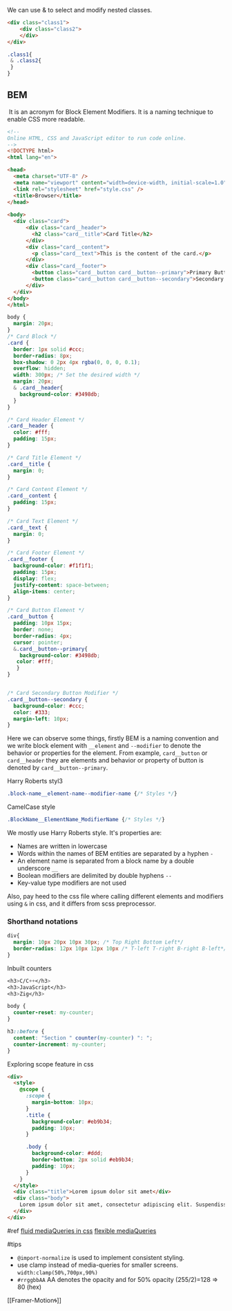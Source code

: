 We can use & to select and modify nested classes.
```html
<div class="class1">
	<div class="class2">
	</div>
</div>
```

```css
.class1{
 & .class2{  
 }
}
```



## BEM
 It is an acronym for Block Element Modifiers. It is a naming technique to enable CSS more readable.
```html
<!-- 
Online HTML, CSS and JavaScript editor to run code online.
-->
<!DOCTYPE html>
<html lang="en">

<head>
  <meta charset="UTF-8" />
  <meta name="viewport" content="width=device-width, initial-scale=1.0" />
  <link rel="stylesheet" href="style.css" />
  <title>Browser</title>
</head>
  
<body>
  <div class="card">
	  <div class="card__header">
	    <h2 class="card__title">Card Title</h2>
	  </div>
	  <div class="card__content">
	    <p class="card__text">This is the content of the card.</p>
	  </div>
	  <div class="card__footer">
	    <button class="card__button card__button--primary">Primary Button</button>
	    <button class="card__button card__button--secondary">Secondary Button</button>
	  </div>
  </div>
</body>
</html>
```

```css
body {
  margin: 20px;
}
/* Card Block */
.card {
  border: 1px solid #ccc;
  border-radius: 8px;
  box-shadow: 0 2px 4px rgba(0, 0, 0, 0.1);
  overflow: hidden;
  width: 300px; /* Set the desired width */
  margin: 20px;
  & .card__header{
    background-color: #3498db;
  }
}

/* Card Header Element */
.card__header {
  color: #fff;
  padding: 15px;
}

/* Card Title Element */
.card__title {
  margin: 0;
}

/* Card Content Element */
.card__content {
  padding: 15px;
}

/* Card Text Element */
.card__text {
  margin: 0;
}

/* Card Footer Element */
.card__footer {
  background-color: #f1f1f1;
  padding: 15px;
  display: flex;
  justify-content: space-between;
  align-items: center;
}

/* Card Button Element */
.card__button {
  padding: 10px 15px;
  border: none;
  border-radius: 4px;
  cursor: pointer;
  &.card__button--primary{
    background-color: #3498db;
   color: #fff;
   }
}


/* Card Secondary Button Modifier */
.card__button--secondary {
  background-color: #ccc;
  color: #333;
  margin-left: 10px;
}

```

Here we can observe some things, firstly BEM is a naming convention and we write block element with `__element` and `--modifier` to denote the behavior or properties for the element. From example, `card__button` or `card__header` they are elements and behavior or property of button is denoted by `card__button--primary`. 


Harry Roberts styl3
```css
.block-name__element-name--modifier-name {/* Styles */}
```

CamelCase style
```css
.BlockName__ElementName_ModifierName {/* Styles */}
```

We mostly use Harry Roberts style. It's properties are:

- Names are written in lowercase
- Words within the names of BEM entities are separated by a hyphen `-`
- An element name is separated from a block name by a double underscore `__`
- Boolean modifiers are delimited by double hyphens `--`
- Key-value type modifiers are not used

Also, pay heed to the css file where calling different elements and modifiers using `&` in css, and it differs from scss preprocessor.

### Shorthand notations
```css
div{
  margin: 10px 20px 10px 30px; /* Top Right Bottom Left*/
  border-radius: 12px 10px 12px 10px /* T-left T-right B-right B-left*/
}
```

Inbuilt counters

```css
<h3>C/C++</h3>
<h3>JavaScript</h3>
<h3>Zig</h3>

body {
  counter-reset: my-counter;
}

h3::before {
  content: "Section " counter(my-counter) ": ";
  counter-increment: my-counter;
}
```

Exploring scope feature in css

```html
<div>
  <style>
    @scope {
      :scope {
        margin-bottom: 10px;
      }
      .title {
        background-color: #eb9b34;
        padding: 10px;
      }

      .body {
        background-color: #ddd;
        border-bottom: 2px solid #eb9b34;
        padding: 10px;
      }
    }
  </style>
  <div class="title">Lorem ipsum dolor sit amet</div>
  <div class="body">
    Lorem ipsum dolor sit amet, consectetur adipiscing elit. Suspendisse egestas justo ante, eu accumsan sem vulputate sit amet. Nulla facilisi. Maecenas ac mattis turpis.
  </div>
</div>
```


#ref
[fluid mediaQueries in css](https://www.smashingmagazine.com/2022/01/modern-fluid-typography-css-clamp/)
[flexible mediaQueries](https://blog.logrocket.com/flexible-layouts-without-media-queries/)




#tips
- `@import-normalize` is used to implement consistent styling.
- use clamp instead of media-queries for smaller screens. `width:clamp(50%,700px,90%)`
- `#rrggbbAA` AA denotes the opacity and for 50% opacity (255/2)=128 => 80 (hex)



[[Framer-Motion🌀]]